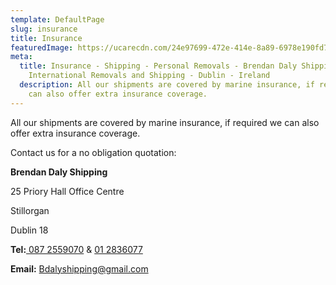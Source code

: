 ```yaml
---
template: DefaultPage
slug: insurance
title: Insurance
featuredImage: https://ucarecdn.com/24e97699-472e-414e-8a89-6978e190fd79/
meta:
  title: Insurance - Shipping - Personal Removals - Brendan Daly Shipping -
    International Removals and Shipping - Dublin - Ireland
  description: All our shipments are covered by marine insurance, if required we
    can also offer extra insurance coverage.
---
```

All our shipments are covered by marine insurance, if required we can also offer extra insurance coverage.

Contact us for a no obligation quotation:

**Brendan Daly Shipping**

25 Priory Hall Office Centre

Stillorgan

Dublin 18

**Tel:**[ 087 2559070](tel:+353872559070) & [01 2836077](tel:+35312836077)

**Email:** Bdalyshipping@gmail.com